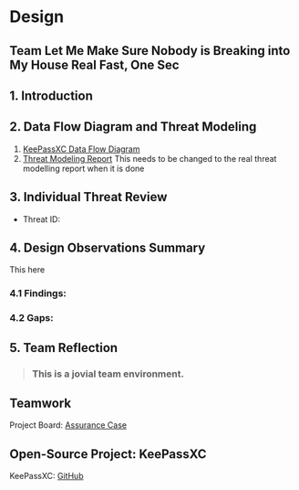 # Design

## Team Let Me Make Sure Nobody is Breaking into My House Real Fast, One Sec

## 1. Introduction

## 2. Data Flow Diagram and Threat Modeling
  1. [KeePassXC Data Flow Diagram](Design/README.md)
  2. [Threat Modeling Report](Design/Report.htm) This needs to be changed to the real threat modelling report when it is done
## 3. Individual Threat Review
- Threat ID: 
## 4. Design Observations Summary
This here
### 4.1 Findings:

### 4.2 Gaps:

## 5. Team Reflection

> ### This is a __jovial__ team environment.

## Teamwork

Project Board: [Assurance Case](https://github.com/users/JCKelley-CYBR/projects/3/views/1)

## Open-Source Project: KeePassXC

KeePassXC: [GitHub](https://github.com/keepassxreboot/keepassxc)
